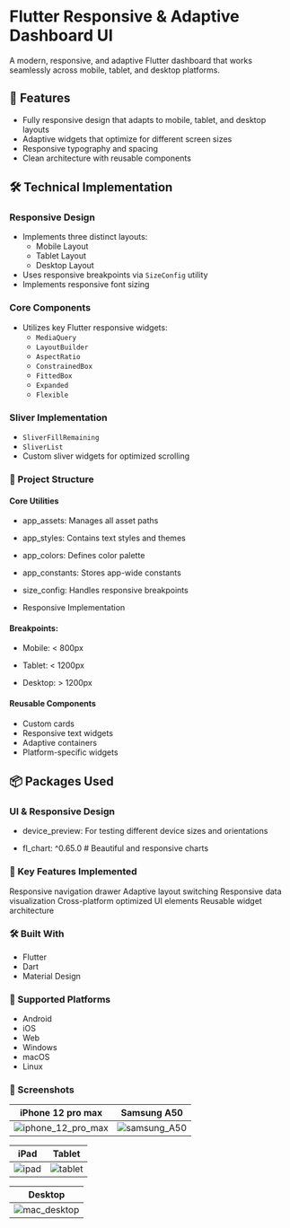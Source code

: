 # Flutter Responsive & Adaptive Dashboard UI

A modern, responsive, and adaptive Flutter dashboard that works seamlessly across mobile, tablet, and desktop platforms.

## 📱 Features

- Fully responsive design that adapts to mobile, tablet, and desktop layouts
- Adaptive widgets that optimize for different screen sizes
- Responsive typography and spacing
- Clean architecture with reusable components


## 🛠️ Technical Implementation

### Responsive Design
- Implements three distinct layouts:
  - Mobile Layout
  - Tablet Layout
  - Desktop Layout
- Uses responsive breakpoints via `SizeConfig` utility
- Implements responsive font sizing

### Core Components
- Utilizes key Flutter responsive widgets:
  - `MediaQuery`
  - `LayoutBuilder`
  - `AspectRatio`
  - `ConstrainedBox`
  - `FittedBox`
  - `Expanded`
  - `Flexible`

### Sliver Implementation
- `SliverFillRemaining`
- `SliverList`
- Custom sliver widgets for optimized scrolling

### 📂 Project Structure

#### Core Utilities

- app_assets: Manages all asset paths

- app_styles: Contains text styles and themes

- app_colors: Defines color palette

- app_constants: Stores app-wide constants

- size_config: Handles responsive breakpoints

- Responsive Implementation

#### Breakpoints:

- Mobile: < 800px

- Tablet: < 1200px

- Desktop: > 1200px


#### Reusable Components

- Custom cards
- Responsive text widgets
- Adaptive containers
- Platform-specific widgets

## 📦 Packages Used

### UI & Responsive Design

- device_preview:  For testing different device sizes and orientations

- fl_chart: ^0.65.0 # Beautiful and responsive charts

### 🎯 Key Features Implemented

Responsive navigation drawer
Adaptive layout switching
Responsive data visualization
Cross-platform optimized UI elements
Reusable widget architecture

### 🛠️ Built With

- Flutter
- Dart
- Material Design

### 📱 Supported Platforms

- Android
- iOS
- Web
- Windows
- macOS
- Linux

### 📸 Screenshots


| iPhone 12 pro max | Samsung A50 |
|---------|--------|
|![iphone_12_pro_max](https://github.com/user-attachments/assets/b14060ec-1a91-46dc-8c05-a9bef4e8bb93)|![samsung_A50](https://github.com/user-attachments/assets/751a3e61-b159-4d64-b05e-72db8d01864a)|

| iPad | Tablet |
|------|--------|
|![ipad](https://github.com/user-attachments/assets/5cc95fc3-9f9e-4900-bdac-8a90c1af4677)|![tablet](https://github.com/user-attachments/assets/8f297e63-f209-4433-a36f-b307a34e01ef)|

| Desktop |
|---------|
|![mac_desktop](https://github.com/user-attachments/assets/a585b7e9-0a91-45f6-be17-7d20cdd245f3)|



